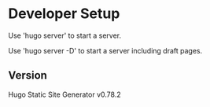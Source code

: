 # Developer Setup

Use 'hugo server' to start a server.

Use 'hugo server -D' to start a server including draft pages.

## Version
Hugo Static Site Generator v0.78.2
